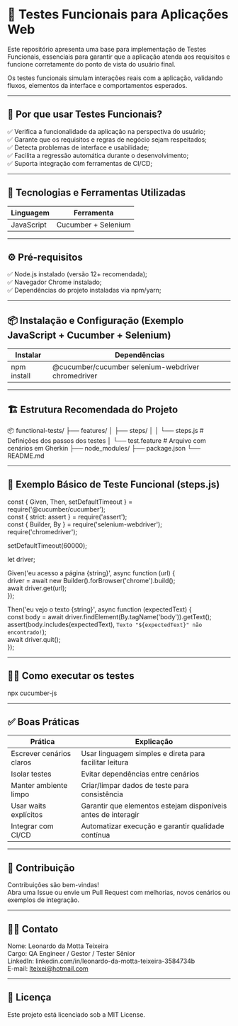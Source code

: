 # 🚀 Testes Funcionais para Aplicações Web

Este repositório apresenta uma base para implementação de Testes Funcionais, essenciais para garantir que a aplicação atenda aos requisitos e funcione corretamente do ponto de vista do usuário final.

Os testes funcionais simulam interações reais com a aplicação, validando fluxos, elementos da interface e comportamentos esperados.

---

## 🎯 Por que usar Testes Funcionais?  
  
✅ Verifica a funcionalidade da aplicação na perspectiva do usuário;  
✅ Garante que os requisitos e regras de negócio sejam respeitados;  
✅ Detecta problemas de interface e usabilidade;  
✅ Facilita a regressão automática durante o desenvolvimento;  
✅ Suporta integração com ferramentas de CI/CD;  

---

## 🧰 Tecnologias e Ferramentas Utilizadas
| Linguagem           | Ferramenta                                             |
|---------------------|--------------------------------------------------------|
| JavaScript          | Cucumber + Selenium                                    |

---

## ⚙️ Pré-requisitos  
  
✅ Node.js instalado (versão 12+ recomendada);  
✅ Navegador Chrome instalado;  
✅ Dependências do projeto instaladas via npm/yarn;    

---

## 📦 Instalação e Configuração (Exemplo JavaScript + Cucumber + Selenium)
| Instalar           | Dependências                                         |
|--------------------|------------------------------------------------------|
| npm install        | @cucumber/cucumber selenium-webdriver chromedriver   |

---

## 🏗 Estrutura Recomendada do Projeto
📦 functional-tests/
├── features/
│   ├── steps/
│   │   └── steps.js          # Definições dos passos dos testes
│   └── test.feature          # Arquivo com cenários em Gherkin
├── node_modules/
├── package.json
└── README.md

---

## 🔎 Exemplo Básico de Teste Funcional (steps.js)
const { Given, Then, setDefaultTimeout } = require('@cucumber/cucumber');  
const { strict: assert } = require('assert');  
const { Builder, By } = require('selenium-webdriver');  
require('chromedriver');  
  
setDefaultTimeout(60000);  
  
let driver;  
  
Given('eu acesso a página {string}', async function (url) {  
  driver = await new Builder().forBrowser('chrome').build();  
  await driver.get(url);  
});  
  
Then('eu vejo o texto {string}', async function (expectedText) {  
  const body = await driver.findElement(By.tagName('body')).getText();  
  assert(body.includes(expectedText), `Texto "${expectedText}" não encontrado!`);  
  await driver.quit();  
});    

---

## 🏃‍♂️ Como executar os testes
npx cucumber-js  

---

## ✅ Boas Práticas
| Prática                    | Explicação                                                     |
|----------------------------|----------------------------------------------------------------|
| Escrever cenários claros   | Usar linguagem simples e direta para facilitar leitura         |
| Isolar testes	             | Evitar dependências entre cenários                             |
| Manter ambiente limpo      | Criar/limpar dados de teste para consistência                  |
| Usar waits explícitos      | Garantir que elementos estejam disponíveis antes de interagir  |
| Integrar com CI/CD         | Automatizar execução e garantir qualidade contínua             |

---

## 🤝 Contribuição

Contribuições são bem-vindas!  
Abra uma Issue ou envie um Pull Request com melhorias, novos cenários ou exemplos de integração.

---

## 👩‍💻 Contato

Nome: Leonardo da Motta Teixeira  
Cargo: QA Engineer / Gestor / Tester Sênior  
LinkedIn: linkedin.com/in/leonardo-da-motta-teixeira-3584734b  
E-mail: lteixei@hotmail.com  

---

## 📝 Licença

Este projeto está licenciado sob a MIT License.
